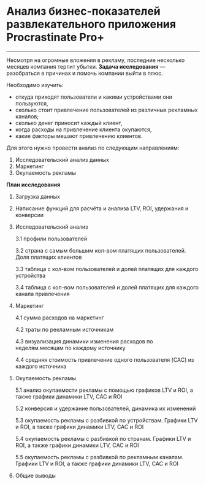 # Анализ бизнес-показателей развлекательного приложения Procrastinate Pro+
--- 
Несмотря на огромные вложения в рекламу, последние несколько месяцев компания терпит убытки.
**Задача исследования** — разобраться в причинах и помочь компании выйти в плюс.

Необходимо изучить:

- откуда приходят пользователи и какими устройствами они пользуются,
- сколько стоит привлечение пользователей из различных рекламных каналов;
- сколько денег приносит каждый клиент,
- когда расходы на привлечение клиента окупаются,
- какие факторы мешают привлечению клиентов.

Для этого нужно провести анализ по следующим направлениям:

1. Исследовательский анализ данных
2. Маркетинг
3. Окупаемость рекламы

**План исследования**

1. Загрузка данных

2. Написание функций для расчёта и анализа LTV, ROI, удержания и конверсии

3. Исследовательский анализ

	3.1 профили пользователей
	
	3.2 страна с самым большим кол-вом платящих пользователей. Доля платящих клиентов
	
	3.3 таблица с кол-вом пользователей и долей платящих для каждого устройства
	
	3.4 таблица с кол-вом пользователей и долей платящих для каждого канала привлечения

4. Маркетинг

	4.1 сумма расходов на маркетинг
	
	4.2 траты по рекламным источникам
	
	4.3 визуализация динамики изменения расходов по неделям.месяцам по каждому источнику
	
	4.4 средняя стоимость привлечение одного пользователя (CAC) из каждого источника

5. Окупаемость рекламы

	5.1 анализ окупаемости рекламы c помощью графиков LTV и ROI, а также графики динамики LTV, CAC и ROI
	
	5.2 конверсия и удержание пользователей, динамика их изменений
	
	5.3 окупаемость рекламы с разбивкой по устройствам. Графики LTV и ROI, а также графики динамики LTV, CAC и ROI
	
	5.4 окупаемость рекламы с разбивкой по странам. Графики LTV и ROI, а также графики динамики LTV, CAC и ROI
	
	5.5 окупаемость рекламы с разбивкой по рекламным каналам. Графики LTV и ROI, а также графики динамики LTV, CAC и ROI

6. Общие выводы
